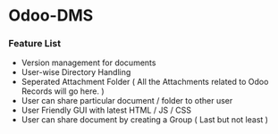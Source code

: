 # Odoo-DMS

### Feature List
* Version management for documents
* User-wise Directory Handling
* Seperated Attachment Folder ( All the Attachments related to Odoo Records will go here. )
* User can share particular document / folder to other user
* User Friendly GUI with latest HTML / JS / CSS
* User can share document by creating a Group ( Last but not least )
